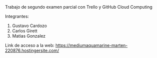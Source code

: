 Trabajo de segundo examen parcial  con Trello y GitHub Cloud Computing

Integrantes:
1. Gustavo Cardozo
2. Carlos Girett
3. Matias Gonzalez


Link de acceso a la web: https://mediumaquamarine-marten-220876.hostingersite.com/
